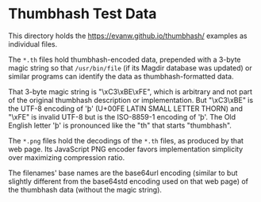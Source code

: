 # Thumbhash Test Data

This directory holds the https://evanw.github.io/thumbhash/ examples as
individual files.

The `*.th` files hold thumbhash-encoded data, prepended with a 3-byte magic
string so that `/usr/bin/file` (if its Magdir database was updated) or similar
programs can identify the data as thumbhash-formatted data.

That 3-byte magic string is "\xC3\xBE\xFE", which is arbitrary and not part of
the original thumbhash description or implementation. But "\xC3\xBE" is the
UTF-8 encoding of 'þ' (U+00FE LATIN SMALL LETTER THORN) and "\xFE" is invalid
UTF-8 but is the ISO-8859-1 encoding of 'þ'. The Old English letter 'þ' is
pronounced like the "th" that starts "thumbhash".

The `*.png` files hold the decodings of the `*.th` files, as produced by that
web page. Its JavaScript PNG encoder favors implementation simplicity over
maximizing compression ratio.

The filenames' base names are the base64url encoding (similar to but slightly
different from the base64std encoding used on that web page) of the thumbhash
data (without the magic string).
